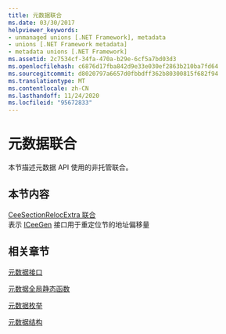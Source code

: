 ```yaml
---
title: 元数据联合
ms.date: 03/30/2017
helpviewer_keywords:
- unmanaged unions [.NET Framework], metadata
- unions [.NET Framework metadata]
- metadata unions [.NET Framework]
ms.assetid: 2c7534cf-34fa-470a-b29e-6cf5a7bd03d3
ms.openlocfilehash: c6876d17fba842d9e33e030ef2863b210ba7fd64
ms.sourcegitcommit: d8020797a6657d0fbbdff362b80300815f682f94
ms.translationtype: MT
ms.contentlocale: zh-CN
ms.lasthandoff: 11/24/2020
ms.locfileid: "95672833"
---
```

# <a name="metadata-unions"></a>元数据联合

本节描述元数据 API 使用的非托管联合。  
  
## <a name="in-this-section"></a>本节内容  

 [CeeSectionRelocExtra 联合](ceesectionrelocextra-union.md)  
 表示 [ICeeGen](iceegen-interface.md) 接口用于重定位节的地址偏移量  
  
## <a name="related-sections"></a>相关章节  

 [元数据接口](metadata-interfaces.md)  
  
 [元数据全局静态函数](metadata-global-static-functions.md)  
  
 [元数据枚举](metadata-enumerations.md)  
  
 [元数据结构](metadata-structures.md)
